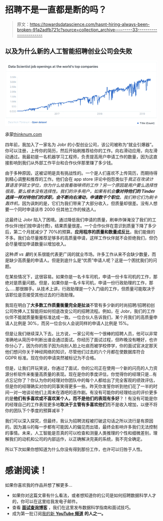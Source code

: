 # 招聘不是一直都是断的吗？

> 原文：<https://towardsdatascience.com/hasnt-hiring-always-been-broken-91a2adfb721c?source=collection_archive---------33----------------------->

## 以及为什么新的人工智能招聘创业公司会失败

![](img/85c4171ac147e3d7139ba647001c54aa.png)

承蒙[thinknum.com](https://media.thinknum.com/articles/massive-increase-in-demand-for-data-science-jobs-in-2019/)

四年前，我加入了一家名为 Jobr 的小型创业公司，该公司被称为“就业引爆器”。你可以注册，上传你的简历，然后开始刷推荐给你的工作。向右滑动应用，向左滑动通过。我最初是一名机器学习工程师，负责提高用户申请工作的数量，因为这直接影响到我们从外部工作平台和合作伙伴那里赚了多少钱。

由于多种原因，这被证明是具有挑战性的。一个是人们喜欢不上传简历，而期待得到精心调整和推荐的工作。他们会在 app store 评论中抱怨类似于*我正在攻读计算语言学硕士学位，你为什么给我看咖啡师的工作？*另一个原因是用户要么选择性很高，要么根本没有选择性。我们的许多用户，如果有机会**像对待他们的 Tinder 选择一样对待他们的求职，会不断向右滑动，申请数千个职位**。我们称它们为*刷卡轰炸机*，因为讽刺的是，它们为我们带来了大部分收入，但质量却很差。没有人想要一个同时申请该市 2000 份其他工作的候选人。

这最终让 Jobr 陷入了困境。通过降低我们申请的质量，刷单炸弹淹没了我们的工作伙伴(他们按申请付费)，结果质量很差。一个合作伙伴在意识到质量下降了多少后，第二个月就减少了 70%的预算。**应用程序的质量和数量成反比**，我们能做的不多。我们会尽量推荐足够多的高质量申请，这样工作伙伴就不会拒绝我们，但仍会尽量增加申请数量以增加收入。

这种*质 vs 量*的关系很能代表更广阔的就业市场。许多工作从来不会缺少数量，而是缺少高质量的申请人。但是到底什么是“优质”申请人呢？这是一个困扰我们的问题。

在某些情况下，这很容易。如果你是一名卡车司机，申请一份卡车司机的工作，那绝对是质量问题。但是，如果你是一名卡车司机，申请一份行政助理的工作，那么…..那很棘手。从技术上讲，行政助理是一个入门级的工作，但质量可能取决于该职位是否接受其他过去的行政助理。

我现在明白了**大多数工作质量衡量完全是扯淡**不管有多少新的时尚招聘/招聘初创公司吹捧人工智能将如何彻底改变公司的招聘流程。例如，在 Jobr，我们的工作伙伴不能就质量衡量标准达成一致。一位合伙人告诉我们，某个月我们的高质量申请人比例是 30%，而另一位合伙人会说同样的申请人比例是 15%。

但是让我们继续深入下去。比方说，一家公司有一个很棒的招聘人员，他可以非常准确地从简历中判断出谁会通过面试。你经历了面试过程，但昨晚没有睡好，也许你分心了，因为你的孩子因为向别人脸上吐痰而被学校停学，你的面试官决定那天他们想问你关于神经网络的知识，尽管他们过去的六个月都在使数据库符合 GDPR 标准。现在你的申请突然被标记为不合格。

但是，让我们开玩笑说，你通过了面试，你的公司正在使用一个新的闪亮的人力资源分析软件来衡量高质量的表现。现在是你的季度评估，你觉得你的经理只是…有点忘记你了？你认为你的经理对你团队中的每个人都给出了完全客观的绩效评估，但是你的经理确实对你的同事笑得更多一些。昨天你发誓你听到他们花了一半的时间一对一地谈论他们上周末在酒吧的恶作剧。有没有可能你的经理给出的评价更多的是**他们有多喜欢或不喜欢某个人，而不是他们的表现有多好**？！有没有可能是你的经理自己的工作表现更多地**取决于主管有多喜欢他们**而不是收入增加，以便不将你的团队下个季度的预算减半？

我们可以深入探究，但最终，我认为招聘流程被打破这句话之所以流行是有原因的。因为漏斗的每一步都有可能因人的偏见而出错，最终会影响许多我们无法控制的事情。未来，人工智能是否真的可以检查和测量人类推理的个性和细微差别，理解我们的动机和公司的内部运作，以正确解决完美的系统，我不完全确定。

所以下次如果你想知道为什么你没有得到那份工作，也许可以归咎于人性。

# 感谢阅读！

如果你喜欢我的作品并想了解更多…

*   如果你对这篇文章有什么看法，或者想知道你的公司是如何招聘数据科学人才的，你可以在这里给我发电子邮件。
*   查看 [**面试查询博客**](https://www.interviewquery.com/blog) ，我们在这里发布数据科学指南和面试技巧。
*   成为第一批订阅[我的新 **YouTube 频道**](https://www.youtube.com/channel/UCcQx1UnmorvmSEZef4X7-6g?view_as=subscriber) **的人之一。**